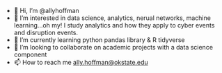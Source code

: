 - 👋 Hi, I’m @allyhoffman
- 👀 I’m interested in data science, analytics, nerual networks, machine learning...oh my! I study analytics and how they apply to cyber events and disruption events.
- 🌱 I’m currently learning python pandas library & R tidyverse
- 💞️ I’m looking to collaborate on academic projects with a data science component
- 📫 How to reach me ally.hoffman@okstate.edu

<!---
allyhoffman/allyhoffman is a ✨ special ✨ repository because its `README.md` (this file) appears on your GitHub profile.
You can click the Preview link to take a look at your changes.
--->
